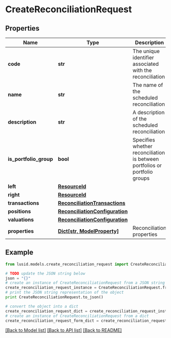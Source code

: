 # CreateReconciliationRequest


## Properties
Name | Type | Description | Notes
------------ | ------------- | ------------- | -------------
**code** | **str** | The unique identifier associated with the reconciliation | 
**name** | **str** | The name of the scheduled reconciliation | [optional] 
**description** | **str** | A description of the scheduled reconciliation | [optional] 
**is_portfolio_group** | **bool** | Specifies whether reconciliation is between portfolios or portfolio groups | [optional] 
**left** | [**ResourceId**](ResourceId.md) |  | [optional] 
**right** | [**ResourceId**](ResourceId.md) |  | [optional] 
**transactions** | [**ReconciliationTransactions**](ReconciliationTransactions.md) |  | [optional] 
**positions** | [**ReconciliationConfiguration**](ReconciliationConfiguration.md) |  | [optional] 
**valuations** | [**ReconciliationConfiguration**](ReconciliationConfiguration.md) |  | [optional] 
**properties** | [**Dict[str, ModelProperty]**](ModelProperty.md) | Reconciliation properties | [optional] 

## Example

```python
from lusid.models.create_reconciliation_request import CreateReconciliationRequest

# TODO update the JSON string below
json = "{}"
# create an instance of CreateReconciliationRequest from a JSON string
create_reconciliation_request_instance = CreateReconciliationRequest.from_json(json)
# print the JSON string representation of the object
print CreateReconciliationRequest.to_json()

# convert the object into a dict
create_reconciliation_request_dict = create_reconciliation_request_instance.to_dict()
# create an instance of CreateReconciliationRequest from a dict
create_reconciliation_request_form_dict = create_reconciliation_request.from_dict(create_reconciliation_request_dict)
```
[[Back to Model list]](../README.md#documentation-for-models) [[Back to API list]](../README.md#documentation-for-api-endpoints) [[Back to README]](../README.md)


